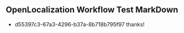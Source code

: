 ## OpenLocalization Workflow Test MarkDown
* d55397c3-67a3-4296-b37a-8b718b795f97 thanks!

<!--HONumber=Oct16_HO3-->


